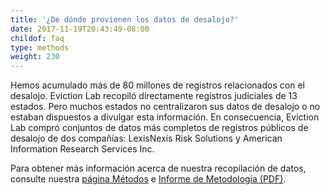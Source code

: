 ```yaml
---
title: '¿De dónde provienen los datos de desalojo?'
date: 2017-11-19T20:43:49-08:00
childof: faq
type: methods
weight: 230
---
```

Hemos acumulado más de 80 millones de registros relacionados con el desalojo. Eviction Lab recopiló directamente registros judiciales de 13 estados. Pero muchos estados no centralizaron sus datos de desalojo o no estaban dispuestos a divulgar esta información. En consecuencia, Eviction Lab compró conjuntos de datos más completos de registros públicos de desalojo de dos compañías: LexisNexis Risk Solutions y American Information Research Services Inc.

Para obtener más información acerca de nuestra recopilación de datos, consulte nuestra <a href="/methods">página Métodos</a> e <a href="/docs/Eviction Lab -Methodology Report v.1.0.0.pdf" target="_blank">Informe de Metodología (PDF)</a>.